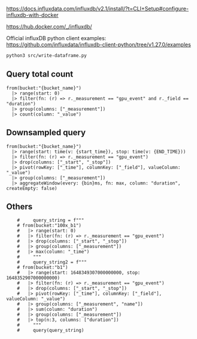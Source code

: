 https://docs.influxdata.com/influxdb/v2.1/install/?t=CLI+Setup#configure-influxdb-with-docker

https://hub.docker.com/_/influxdb/

Official influxDB python client examples:
https://github.com/influxdata/influxdb-client-python/tree/v1.27.0/examples

```sh
python3 src/write-dataframe.py
```

## Query total count

```flux
from(bucket:"{bucket_name}")
  |> range(start: 0)
  |> filter(fn: (r) => r._measurement == "gpu_event" and r._field == "duration")
  |> group(columns: ["_measurement"])
  |> count(column: "_value")
```

## Downsampled query

```flux
from(bucket:"{bucket_name}")
  |> range(start: time(v: {start_time}), stop: time(v: {END_TIME}))
  |> filter(fn: (r) => r._measurement == "gpu_event")
  |> drop(columns: ["_start", "_stop"])
  |> pivot(rowKey: ["_time"], columnKey: ["_field"], valueColumn: "_value")
  |> group(columns: ["_measurement"])
  |> aggregateWindow(every: {bin}ms, fn: max, column: "duration", createEmpty: false)
```

## Others

```flux
    #     query_string = f"""
    # from(bucket:"100x_b1")
    #   |> range(start: 0)
    #   |> filter(fn: (r) => r._measurement == "gpu_event")
    #   |> drop(columns: ["_start", "_stop"])
    #   |> group(columns: ["_measurement"])
    #   |> max(column: "_time")
    #     """
    #     query_string2 = f"""
    # from(bucket:"b1")
    #   |> range(start: 1648349307000000000, stop: 1648352907000000000)
    #   |> filter(fn: (r) => r._measurement == "gpu_event")
    #   |> drop(columns: ["_start", "_stop"])
    #   |> pivot(rowKey: ["_time"], columnKey: ["_field"], valueColumn: "_value")
    #   |> group(columns: ["_measurement", "name"])
    #   |> sum(column: "duration")
    #   |> group(columns: ["_measurement"])
    #   |> top(n:3, columns: ["duration"])
    #     """
    #     query(query_string)
```
